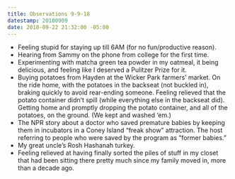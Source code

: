 ```yaml
---
title: Observations 9-9-18
datestamp: 20180909
date: 2018-09-22 21:32:00 -05:00
---
```


- Feeling stupid for staying up till 6AM (for no fun/productive reason).
- Hearing from Sammy on the phone from college for the first time.
- Experimenting with matcha green tea powder in my oatmeal, it being delicious, and feeling like I deserved a Pulitzer Prize for it.
- Buying potatoes from Hayden at the Wicker Park farmers’ market. On the ride home, with the potatoes in the backseat (not buckled in), braking quickly to avoid rear-ending someone. Feeling relieved that the potato container didn’t spill (while everything else in the backseat did). Getting home and promptly dropping the potato container, and all of the potatoes, on the ground. (We kept and washed ‘em.)
- The NPR story about a doctor who saved premature babies by keeping them in incubators in a Coney Island “freak show” attraction. The host referring to people who were saved by the program as “former babies.”
- My great uncle’s Rosh Hashanah turkey.
- Feeling relieved at having finally sorted the piles of stuff in my closet that had been sitting there pretty much since my family moved in, more than a decade ago.
